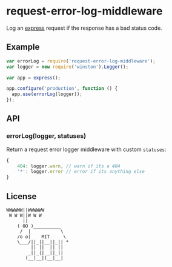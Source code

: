 # request-error-log-middleware

  Log an [express](https://github.com/visionmedia/express) request if the response has a bad status code.


## Example

```js
var errorLog = require('request-error-log-middleware');
var logger = new require('winston').Logger();

var app = express();

app.configure('production', function () {
  app.use(errorLog(logger));
});
```

## API

### errorLog(logger, statuses)

  Return a request error logger middleware with custom `statuses`:

```js
{
    404: logger.warn, // warn if its a 404
    '*': logger.error // error if its anything else
}
```

## License

```
WWWWWW||WWWWWW
 W W W||W W W
      ||
    ( OO )__________
     /  |           \
    /o o|    MIT     \
    \___/||_||__||_|| *
         || ||  || ||
        _||_|| _||_||
       (__|__|(__|__|
```